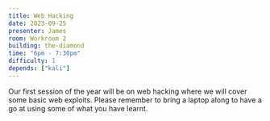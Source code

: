 ```yaml
---
title: Web Hacking
date: 2023-09-25
presenter: James
room: Workroom 2
building: the-diamond
time: "6pm - 7:30pm"
difficulty: 1
depends: ["kali"]
---
```


Our first session of the year will be on web hacking where we will cover some basic web exploits. Please remember to bring a laptop along to have a go at using some of what you have learnt.